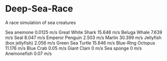 # Deep-Sea-Race
A race simulation of sea creatures

Sea anemone 0.0125 m/s
Great White Shark 15.646 m/s
Beluga Whale 7.639 m/s
Seal 8.047 m/s
Emperor Penguin 2.503 m/s
Marlin 30.399 m/s
Jellyfish (box jellyfish) 2.056 m/s
Green Sea Turtle 15.646 m/s
Blue-Ring Octopus 11.176 m/s
Blue Crab 0.05 m/s 
Giant Clam 0 m/s 
Sea sponge 0 m/s
Anemonefish 0.07 m/s

